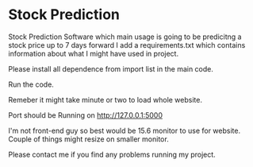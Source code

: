 # Stock Prediction
 Stock Prediction Software which main usage is going to be predicitng a stock price up to 7 days forward
I add a requirements.txt which contains information about what I might have used in project. 

Please install all dependence from import list in the main code.

Run the code.

Remeber it might take minute or two to load whole website.

Port should be Running on http://127.0.0.1:5000

I'm not front-end guy so best would be 15.6 monitor to use for website. Couple of things might resize on smaller monitor.

Please contact me if you find any problems running my project.